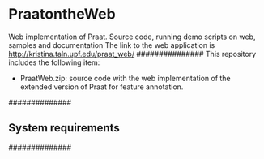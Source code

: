 # PraatontheWeb
Web implementation of Praat. Source code, running demo scripts on web, samples and documentation
The link to the web application is http://kristina.taln.upf.edu/praat_web/
###############
This repository includes the following item:
- PraatWeb.zip: source code with the web implementation of the extended version of Praat for feature annotation. 

##############
## System requirements
##############



